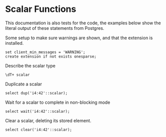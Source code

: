 # Scalar Functions

This documentation is also tests for the code, the examples below
show the literal output of these statements from Postgres.

Some setup to make sure warnings are shown, and that the extension
is installed.
```
set client_min_messages = 'WARNING';
create extension if not exists onesparse;

```
Describe the scalar type
```
\dT+ scalar

```
Duplicate a scalar
```
select dup('i4:42'::scalar);

```
Wait for a scalar to complete in non-blocking mode
```
select wait('i4:42'::scalar);

```
Clear a scalar, deleting its stored element.
```
select clear('i4:42'::scalar);
```